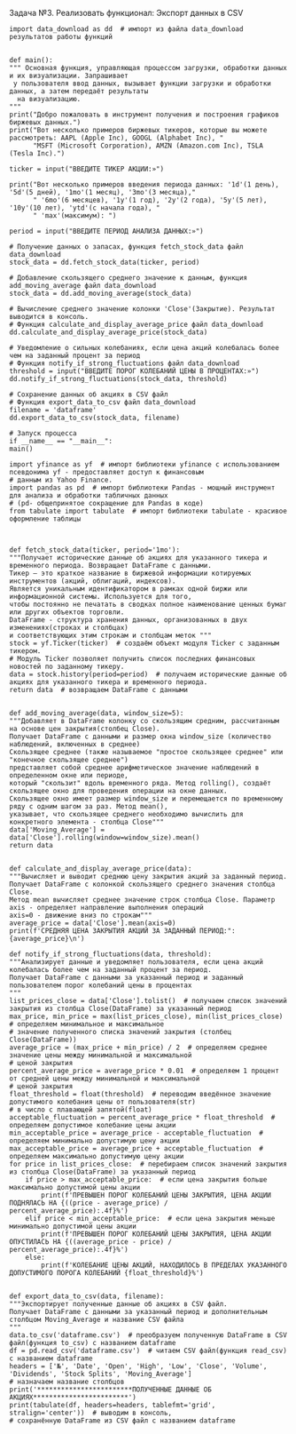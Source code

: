 Задача №3. Реализовать функционал: Экспорт данных в CSV
    
    import data_download as dd  # импорт из файла data_download результатов работы функций


    def main():
    """ Основная функция, управляющая процессом загрузки, обработки данных и их визуализации. Запрашивает
     у пользователя ввод данных, вызывает функции загрузки и обработки данных, а затем передаёт результаты
      на визуализацию.
    """
    print("Добро пожаловать в инструмент получения и построения графиков биржевых данных.")
    print("Вот несколько примеров биржевых тикеров, которые вы можете рассмотреть: AAPL (Apple Inc), GOOGL (Alphabet Inc), "
          "MSFT (Microsoft Corporation), AMZN (Amazon.com Inc), TSLA (Tesla Inc).")

    ticker = input("ВВЕДИТЕ ТИКЕР АКЦИИ:»")

    print("Вот несколько примеров введения периода данных: '1d'(1 день), '5d'(5 дней), '1mo'(1 месяц), '3mo'(3 месяца),"
          " '6mo'(6 месяцев), '1y'(1 год), '2y'(2 года), '5y'(5 лет), '10y'(10 лет), 'ytd'(с начала года), "
          " 'max'(максимум): ")

    period = input("ВВЕДИТЕ ПЕРИОД АНАЛИЗА ДАННЫХ:»")

    # Получение данных о запасах, функция fetch_stock_data файл data_download
    stock_data = dd.fetch_stock_data(ticker, period)

    # Добавление скользящего среднего значение к данным, функция add_moving_average файл data_download
    stock_data = dd.add_moving_average(stock_data)

    # Вычисление среднего значение колонки 'Close'(Закрытие). Результат выводится в консоль.
    # Функция calculate_and_display_average_price файл data_download
    dd.calculate_and_display_average_price(stock_data)

    # Уведомление о сильных колебаниях, если цена акций колебалась более чем на заданный процент за период
    # Функция notify_if_strong_fluctuations файл data_download
    threshold = input("ВВЕДИТЕ ПОРОГ КОЛЕБАНИЙ ЦЕНЫ В ПРОЦЕНТАХ:»")
    dd.notify_if_strong_fluctuations(stock_data, threshold)

    # Сохранение данных об акциях в CSV файл
    # Функция export_data_to_csv файл data_download
    filename = 'dataframe'
    dd.export_data_to_csv(stock_data, filename)

    # Запуск процесса
    if __name__ == "__main__":
    main()
    
    import yfinance as yf  # импорт библиотеки yfinance с использованием псевдонима yf - предоставляет доступ к финансовым
    # данным из Yahoo Finance.
    import pandas as pd  # импорт библиотеки Pandas - мощный инструмент для анализа и обработки табличных данных
    # (pd- общепринятое сокращение для Pandas в коде)
    from tabulate import tabulate  # импорт библиотеки tabulate - красивое оформление таблицы



    def fetch_stock_data(ticker, period='1mo'):
    """Получает исторические данные об акциях для указанного тикера и временного периода. Возвращает DataFrame с данными.
    Тикер — это краткое название в биржевой информации котируемых инструментов (акций, облигаций, индексов).
    Является уникальным идентификатором в рамках одной биржи или информационной системы. Используется для того,
    чтобы постоянно не печатать в сводках полное наименование ценных бумаг или других объектов торговли.
    DataFrame - структура хранения данных, организованных в двух изменениях(строках и столбцах)
    и соответствующих этим строкам и столбцам меток """
    stock = yf.Ticker(ticker)  # создаём объект модуля Ticker с заданным тикером.
    # Модуль Ticker позволяет получить список последних финансовых новостей по заданному тикеру.
    data = stock.history(period=period)  # получаем исторические данные об акциях для указанного тикера и временного периода.
    return data  # возвращаем DataFrame с данными


    def add_moving_average(data, window_size=5):
    """Добавляет в DataFrame колонку со скользящим средним, рассчитанным на основе цен закрытия(столбец Close).
    Получает DataFrame с данными и размер окна window_size (количество наблюдений, включенных в среднее)
    Скользящее среднее (также называемое "простое скользящее среднее" или "конечное скользящее среднее")
    представляет собой среднее арифметическое значение наблюдений в определенном окне или периоде,
    который "скользит" вдоль временного ряда. Метод rolling(), создаёт скользящее окно для проведения операции на окне данных.
    Скользящее окно имеет размер window_size и перемещается по временному ряду с одним шагом за раз. Метод mean(),
    указывает, что скользящее среднего необходимо вычислить для конкретного элемента - столбца Close"""
    data['Moving_Average'] = data['Close'].rolling(window=window_size).mean()
    return data


    def calculate_and_display_average_price(data):
    """Вычисляет и выводит среднюю цену закрытия акций за заданный период.
    Получает DataFrame с колонкой скользящего среднего значения столбца Close.
    Метод mean вычисляет среднее значение строк столбца Close. Параметр axis - определяет направление выполнения операций
    axis=0 - движение вниз по строкам"""
    average_price = data['Close'].mean(axis=0)
    print(f'СРЕДНЯЯ ЦЕНА ЗАКРЫТИЯ АКЦИЙ ЗА ЗАДАННЫЙ ПЕРИОД:":  {average_price}\n')

    def notify_if_strong_fluctuations(data, threshold):
    """Анализирует данные и уведомляет пользователя, если цена акций колебалась более чем на заданный процент за период.
    Получает DataFrame с данными за указанный период и заданный пользователем порог колебаний цены в процентах
    """
    list_prices_close = data['Close'].tolist()  # получаем список значений закрытия из столбца Close(DataFrame) за указанный период
    max_price, min_price = max(list_prices_close), min(list_prices_close)  # определяем минимальное и максимальное
    # значение полученного списка значений закрытия (столбец Close(DataFrame))
    average_price = (max_price + min_price) / 2  # определяем среднее значение цены между минимальной и максимальной
    # ценой закрытия
    percent_average_price = average_price * 0.01  # определяем 1 процент от средней цены между минимальной и максимальной
    # ценой закрытия
    float_threshold = float(threshold)  # переводим введённое значение допустимого колебания цены от пользователя(str)
    # в число с плавающей запятой(float)
    acceptable_fluctuation = percent_average_price * float_threshold  # определяем допустимое колебание цены акции
    min_acceptable_price = average_price - acceptable_fluctuation  # определяем минимально допустимую цену акции
    max_acceptable_price = average_price + acceptable_fluctuation  # определяем максимально допустимую цену акции
    for price in list_prices_close:  # перебираем список значений закрытия из столбца Close(DataFrame) за указанный период
        if price > max_acceptable_price:  # если цена закрытия больше максимально допустимой цены акции
            print(f'ПРЕВЫШЕН ПОРОГ КОЛЕБАНИЙ ЦЕНЫ ЗАКРЫТИЯ, ЦЕНА АКЦИИ ПОДНЯЛАСЬ НА {((price - average_price) / percent_average_price):.4f}%')
        elif price < min_acceptable_price:  # если цена закрытия меньше минимально допустимой цены акции
            print(f'ПРЕВЫШЕН ПОРОГ КОЛЕБАНИЙ ЦЕНЫ ЗАКРЫТИЯ, ЦЕНА АКЦИИ ОПУСТИЛАСЬ НА {((average_price - price) / percent_average_price):.4f}%')
        else:
            print(f'КОЛЕБАНИЕ ЦЕНЫ АКЦИЙ, НАХОДИЛОСЬ В ПРЕДЕЛАХ УКАЗАННОГО ДОПУСТИМОГО ПОРОГА КОЛЕБАНИЙ {float_threshold}%')


    def export_data_to_csv(data, filename):
    """Экспортирует полученные данные об акциях в CSV файл.
    Получает DataFrame с данными за указанный период и дополнительным столбцом Moving_Average и название CSV файла
    """
    data.to_csv('dataframe.csv')  # преобразуем полученную DataFrame в CSV файл(функция to_csv) с названием dataframe
    df = pd.read_csv('dataframe.csv')  # читаем CSV файл(функция read_csv) с названием dataframe
    headers = ['№', 'Date', 'Open', 'High', 'Low', 'Close', 'Volume', 'Dividends', 'Stock Splits', 'Moving_Average']  
    # назначаем название столбцов
    print('************************ПОЛУЧЕННЫЕ ДАННЫЕ ОБ АКЦИЯХ************************')
    print(tabulate(df, headers=headers, tablefmt='grid', stralign='center'))  # выводим в консоль, 
    # сохранённую DataFrame из CSV файл с названием dataframe
